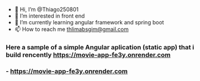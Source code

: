 - 👋 Hi, I’m @Thiago250801
- 👀 I’m interested in front end
- 🌱 I’m currently learning angular framework and spring boot
- 📫 How to reach me thlimabsgim@gmail.com


### Here a sample of a simple Angular aplication (static app) that i build rencently https://movie-app-fe3y.onrender.com

### - https://movie-app-fe3y.onrender.com
<!---
Thiago250801/Thiago250801 is a ✨ special ✨ repository because its `README.md` (this file) appears on your GitHub profile.
You can click the Preview link to take a look at your changes.
--->
